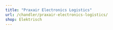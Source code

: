 ```yaml
---
title: "Praxair Electronics Logistics"
url: /chandler/praxair-electronics-logistics/
shop: Elektrisch
---
```

